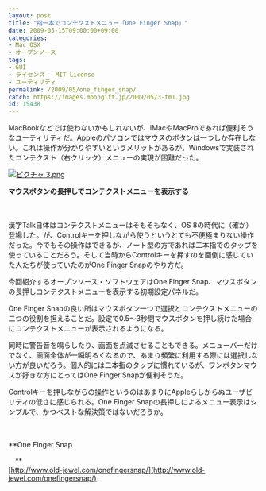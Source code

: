```yaml
---
layout: post
title: "指一本でコンテクストメニュー「One Finger Snap」"
date: 2009-05-15T09:00:00+09:00
categories:
- Mac OSX
- オープンソース
tags: 
- GUI
- ライセンス - MIT License
- ユーティリティ
permalink: /2009/05/one_finger_snap/
catch: https://images.moongift.jp/2009/05/3-tm1.jpg
id: 15438
---
```

MacBookなどでは使わないかもしれないが、iMacやMacProであれば便利そうなユーティリティだ。Appleのパソコンではマウスのボタンは一つしか存在しない。これは操作が分かりやすいというメリットがあるが、Windowsで実装されたコンテクスト（右クリック）メニューの実現が困難だった。

  

[![ピクチャ 3.png](https://images.moongift.jp/2009/05/3-tm1.jpg)](https://images.moongift.jp/2009/05/36.png)  
  
**マウスボタンの長押しでコンテクストメニューを表示する**

  

　

  

漢字Talk自体はコンテクストメニューはそもそもなく、OS 8の時代に（確か）登場した。が、Controlキーを押しながら使うというとても不便極まりない操作だった。今でもその操作はできるが、ノート型の方であれば二本指でのタップを使っていることだろう。そして当時からControlキーを押すのを面倒に感じていた人たちが使っていたのがOne Finger Snapのやり方だ。

  

今回紹介するオープンソース・ソフトウェアはOne Finger Snap、マウスボタンの長押しコンテクストメニューを表示する初期設定パネルだ。

  
<!--more-->

One Finger Snapの良い所はマウスボタン一つで選択とコンテクストメニューの二つの役割を担えることだ。設定で0.5〜3秒間マウスボタンを押し続けた場合にコンテクストメニューが表示されるようになる。

  

同時に警告音を鳴らしたり、画面を点滅させることもできる。メニューバーだけでなく、画面全体が一瞬明るくなるので、あまり頻繁に利用する際には選択しない方が良いだろう。個人的には二本指のタップに慣れているが、ワンボタンマウスが好きな方にとってはOne Finger Snapが便利そうだ。

  

Controlキーを押しながらの操作というのはあまりにAppleらしからぬユーザビリティの低さに感じられる。One Finger Snapの長押しによるメニュー表示はシンプルで、かつベストな解決策ではないだろうか。

  

　

  

**One Finger Snap  
  
　**  
  [http://www.old-jewel.com/onefingersnap/](http://www.old-jewel.com/onefingersnap/)

  

